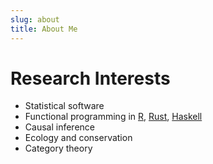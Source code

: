 ```yaml
---
slug: about
title: About Me
---
```


# Research Interests

* Statistical software
* Functional programming in [R](https://cran.r-project.org/index.html), [Rust](https://www.rust-lang.org/), [Haskell](https://www.haskell.org/)
* Causal inference
* Ecology and conservation
* Category theory